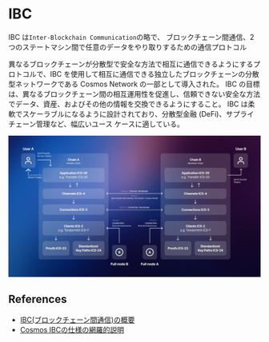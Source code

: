 # IBC

IBC は`Inter-Blockchain Communication`の略で、 ブロックチェーン間通信、2 つのステートマシン間で任意のデータをやり取りするための通信プロトコル

異なるブロックチェーンが分散型で安全な方法で相互に通信できるようにするプロトコルで、IBC を使用して相互に通信できる独立したブロックチェーンの分散型ネットワークである Cosmos Network の一部として導入された。 IBC の目標は、異なるブロックチェーン間の相互運用性を促進し、信頼できない安全な方法でデータ、資産、およびその他の情報を交換できるようにすること。 IBC は柔軟でスケーラブルになるように設計されており、分散型金融 (DeFi)、サプライチェーン管理など、幅広いユース ケースに適している。

![IBC](https://github.com/hiromaily/documents/raw/main/images/IBC.jpg "IBC")

## References

- [IBC(ブロックチェーン間通信)の概要](https://zenn.dev/qope/articles/51bc0d7ff25fc8)
- [Cosmos IBCの仕様の網羅的説明](https://yu-kimura.jp/2021/03/29/cosmos-ibc-ics/)
